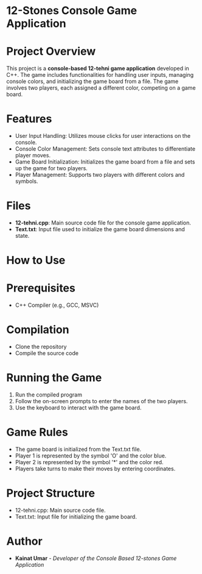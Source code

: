 # 12-Stones Console Game Application

# Project Overview
This project is a **console-based 12-tehni game application** developed in C++. The game includes functionalities for handling user inputs, managing console colors, and initializing the game board from a file. The game involves two players, each assigned a different color, competing on a game board.

# Features
- User Input Handling: Utilizes mouse clicks for user interactions on the console.
- Console Color Management: Sets console text attributes to differentiate player moves.
- Game Board Initialization: Initializes the game board from a file and sets up the game for two players.
- Player Management: Supports two players with different colors and symbols.

# Files
- **12-tehni.cpp**: Main source code file for the console game application.
- **Text.txt**: Input file used to initialize the game board dimensions and state.

# How to Use
# Prerequisites
- C++ Compiler (e.g., GCC, MSVC)
# Compilation
- Clone the repository
- Compile the source code
# Running the Game
1. Run the compiled program
2. Follow the on-screen prompts to enter the names of the two players.
3. Use the keyboard to interact with the game board.

# Game Rules
- The game board is initialized from the Text.txt file.
- Player 1 is represented by the symbol 'O' and the color blue.
- Player 2 is represented by the symbol '*' and the color red.
- Players take turns to make their moves by entering coordinates.

# Project Structure
- 12-tehni.cpp: Main source code file.
- Text.txt: Input file for initializing the game board.

# Author
- **Kainat Umar** - *Developer of the Console Based 12-stones Game Application*
